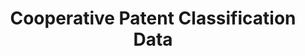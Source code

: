 ---
layout: default
bigquery: https://console.cloud.google.com/bigquery?p=patents-public-data&d=cpc&page=dataset
citation: '“Cooperative Patent Classification” by the EPO and USPTO, for public use. '
contributors: EPO, USPTO
cost: None
description: Cooperative Patent Classification Data contains the scheme and definitions
  of the Cooperative Patent Classification system for classifying patent documents.
  The CPC is the result of a partnership between the EPO and the USPTO in their joint
  effort to develop a common, internationally compatible classification system for
  technical documents, in particular patent publications, which will be used by both
  offices in the patent granting process
documentation: https://www.cooperativepatentclassification.org/cpcSchemeAndDefinitions
last_edit: 04/07/2022, 07:31:00
location: https://www.cooperativepatentclassification.org/index
maintained_by: USPTO, EPO
schema_fields:
- definition
- limitingReferences
- childGroups
- titlePart
- residualReferences
- breakdownCode
- breakdown_code
- parents
- synonyms
- status
- limiting_references
- children
- glossary
- child_groups
- applicationReferences
- title_part
- ipc_concordant
- informative_references
- date_revised
- dateRevised
- informativeReferences
- not_allocatable
- notAllocatable
- titleFull
- residual_references
- title_full
- level
- application_references
- sizeCache
- ipcConcordant
- symbol
- additional_only
shortname: cooperative_patent_classification
tags:
- patents
- science
title: Cooperative Patent Classification Data
uuid: 984374a7-16e9-4b35-9445-458daceb01bf
---